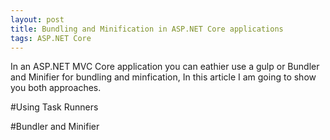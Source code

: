 ```yaml
---
layout: post
title: Bundling and Minification in ASP.NET Core applications
tags: ASP.NET Core
---
```


In an ASP.NET MVC Core application you can eathier use a gulp or Bundler and Minifier for bundling and minfication, In this article I am going to show you both approaches.

#Using Task Runners

#Bundler and Minifier